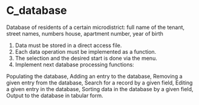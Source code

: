 # C_database

Database of residents of a certain microdistrict: full name of the tenant, street names, numbers
house, apartment number, year of birth

1. Data must be stored in a direct access file.
2. Each data operation must be implemented as a function.
3. The selection and the desired start is done via the menu.
4. Implement next database processing functions:


Populating the database,
Adding an entry to the database,
Removing a given entry from the database,
Search for a record by a given field,
Editing a given entry in the database,
Sorting data in the database by a given field,
Output to the database in tabular form.
